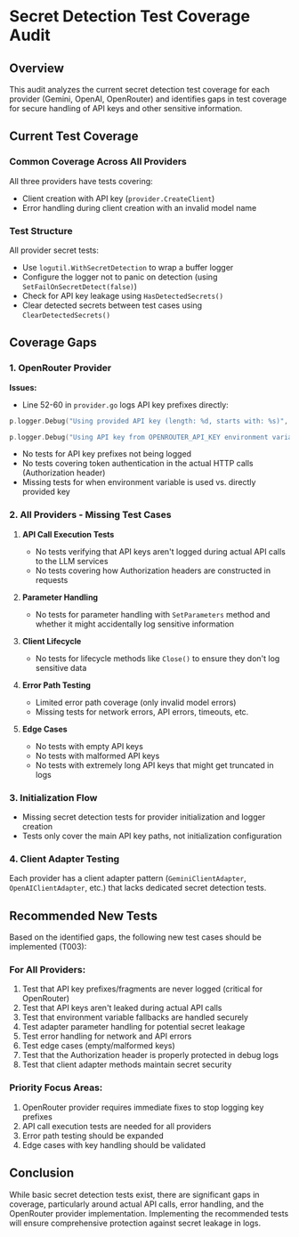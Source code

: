 # Secret Detection Test Coverage Audit

## Overview
This audit analyzes the current secret detection test coverage for each provider (Gemini, OpenAI, OpenRouter) and identifies gaps in test coverage for secure handling of API keys and other sensitive information.

## Current Test Coverage

### Common Coverage Across All Providers
All three providers have tests covering:
- Client creation with API key (`provider.CreateClient`)
- Error handling during client creation with an invalid model name

### Test Structure
All provider secret tests:
- Use `logutil.WithSecretDetection` to wrap a buffer logger
- Configure the logger not to panic on detection (using `SetFailOnSecretDetect(false)`)
- Check for API key leakage using `HasDetectedSecrets()`
- Clear detected secrets between test cases using `ClearDetectedSecrets()`

## Coverage Gaps

### 1. OpenRouter Provider
**Issues:**
- Line 52-60 in `provider.go` logs API key prefixes directly:
```go
p.logger.Debug("Using provided API key (length: %d, starts with: %s)", len(effectiveAPIKey), effectiveAPIKey[:min(5, len(effectiveAPIKey))])
```
```go
p.logger.Debug("Using API key from OPENROUTER_API_KEY environment variable (starts with: %s)", effectiveAPIKey[:min(5, len(effectiveAPIKey))])
```
- No tests for API key prefixes not being logged
- No tests covering token authentication in the actual HTTP calls (Authorization header)
- Missing tests for when environment variable is used vs. directly provided key

### 2. All Providers - Missing Test Cases
1. **API Call Execution Tests**
   - No tests verifying that API keys aren't logged during actual API calls to the LLM services
   - No tests covering how Authorization headers are constructed in requests

2. **Parameter Handling**
   - No tests for parameter handling with `SetParameters` method and whether it might accidentally log sensitive information

3. **Client Lifecycle**
   - No tests for lifecycle methods like `Close()` to ensure they don't log sensitive data

4. **Error Path Testing**
   - Limited error path coverage (only invalid model errors)
   - Missing tests for network errors, API errors, timeouts, etc.

5. **Edge Cases**
   - No tests with empty API keys
   - No tests with malformed API keys
   - No tests with extremely long API keys that might get truncated in logs

### 3. Initialization Flow
- Missing secret detection tests for provider initialization and logger creation
- Tests only cover the main API key paths, not initialization configuration

### 4. Client Adapter Testing
Each provider has a client adapter pattern (`GeminiClientAdapter`, `OpenAIClientAdapter`, etc.) that lacks dedicated secret detection tests.

## Recommended New Tests

Based on the identified gaps, the following new test cases should be implemented (T003):

### For All Providers:
1. Test that API key prefixes/fragments are never logged (critical for OpenRouter)
2. Test that API keys aren't leaked during actual API calls
3. Test that environment variable fallbacks are handled securely
4. Test adapter parameter handling for potential secret leakage
5. Test error handling for network and API errors
6. Test edge cases (empty/malformed keys)
7. Test that the Authorization header is properly protected in debug logs
8. Test that client adapter methods maintain secret security

### Priority Focus Areas:
1. OpenRouter provider requires immediate fixes to stop logging key prefixes
2. API call execution tests are needed for all providers
3. Error path testing should be expanded
4. Edge cases with key handling should be validated

## Conclusion
While basic secret detection tests exist, there are significant gaps in coverage, particularly around actual API calls, error handling, and the OpenRouter provider implementation. Implementing the recommended tests will ensure comprehensive protection against secret leakage in logs.
